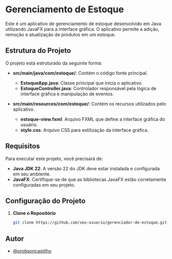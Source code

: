 # Gerenciamento de Estoque

Este é um aplicativo de gerenciamento de estoque desenvolvido em Java utilizando JavaFX para a interface gráfica. O aplicativo permite a adição, remoção e atualização de produtos em um estoque.

## Estrutura do Projeto

O projeto está estruturado da seguinte forma:

- **src/main/java/com/estoque/**: Contém o código fonte principal.
  - **EstoqueApp.java**: Classe principal que inicia o aplicativo.
  - **EstoqueController.java**: Controlador responsável pela lógica de interface gráfica e manipulação de eventos.

- **src/main/resources/com/estoque/**: Contém os recursos utilizados pelo aplicativo.
  - **estoque-view.fxml**: Arquivo FXML que define a interface gráfica do usuário.
  - **style.css**: Arquivo CSS para estilização da interface gráfica.

## Requisitos

Para executar este projeto, você precisará de:

- **Java JDK 22**: A versão 22 do JDK deve estar instalada e configurada em seu ambiente.
- **JavaFX**: Certifique-se de que as bibliotecas JavaFX estão corretamente configuradas em seu projeto.

## Configuração do Projeto

1. **Clone o Repositório**

   ```bash
   git clone https://github.com/seu-usuario/gerenciador-de-estoque.git

## Autor

- [@orobsoncastilho](https://github.com/orobsoncastilho)
